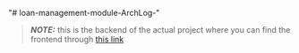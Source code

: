 "# loan-management-module-ArchLog-" 

> **_NOTE:_**  this is the backend of the actual project where you can find the frontend through [this link](https://github.com/SoulaimakH/my-world-backend)

